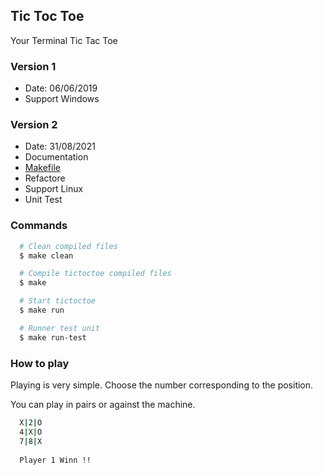 ## Tic Toc Toe 

Your Terminal Tic Tac Toe

### Version 1
  * Date: 06/06/2019
  * Support Windows
### Version 2
  * Date: 31/08/2021
  * Documentation
  * [Makefile](https://www.embarcados.com.br/introducao-ao-makefile/)
  * Refactore
  * Support Linux
  * Unit Test

### Commands

```bash 
  # Clean compiled files
  $ make clean
```

```bash
  # Compile tictoctoe compiled files
  $ make
```

```bash
  # Start tictoctoe 
  $ make run
```

```bash
  # Runner test unit 
  $ make run-test
```

### How to play
Playing is very simple. Choose the number corresponding to the position.

You can play in pairs or against the machine.

```bash
  X|2|O  
  4|X|O 
  7|8|X 
  
  Player 1 Winn !!
```
